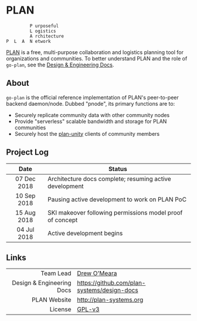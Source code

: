 # PLAN

```
         P urposeful
         L ogistics
         A rchitecture
P  L  A  N etwork
```

[PLAN](http://plan-systems.org) is a free, multi-purpose collaboration and logistics planning tool for organizations and communities. To better understand PLAN and the role of `go-plan`, see the [Design & Engineering Docs](https://github.com/plan-systems/design-docs).


## About

`go-plan` is the official reference implementation of PLAN's peer-to-peer backend daemon/node.  Dubbed "pnode", its primary functions are to:
- Securely replicate community data with other community nodes
- Provide "serverless" scalable bandwidth and storage for PLAN communities
- Securely host the [plan-unity](https://github.com/plan-systems/plan-unity) clients of community members


## Project Log


|    Date     | Status                                                          |
|:-----------:|-----------------------------------------------------------------|
| 07 Dec 2018 | Architecture docs complete; resuming active development         |
| 10 Sep 2018 | Pausing active development to work on PLAN PoC                  |
| 15 Aug 2018 | SKI makeover following permissions model proof of concept       |
| 04 Jul 2018 | Active development begins                                       |



## Links

|                           |                                                          |
|--------------------------:|----------------------------------------------------------|
|                 Team Lead | [Drew O'Meara](mailto:drew2019@plan-systems.org)         |
| Design & Engineering Docs | https://github.com/plan-systems/design-docs              |
|              PLAN Website | http://plan-systems.org                                  |
|                   License | [GPL-v3](https://www.gnu.org/licenses/gpl-3.0.en.htmlm)  |
